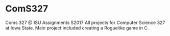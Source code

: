 # ComS327
Coms 327 @ ISU Assignments S2017
All projects for Computer Science 327 at Iowa State. Main project included creating a Roguelike game in C.
